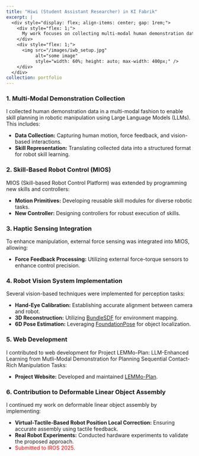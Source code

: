 ```yaml
---
title: "Hiwi (Student Assistant Researcher) in KI Fabrik"
excerpt: |
  <div style="display: flex; align-items: center; gap: 1rem;">
    <div style="flex: 1;">
      My work focuses on collecting multi-modal human demonstration data for Large Language Model (LLM) skill planning, developing skill-based robot control in MIOS, integrating haptic sensing for object state estimation, implementing robot vision systems, and contributing to deformable linear object assembly research.
    </div>
    <div style="flex: 1;">
      <img src="/images/iwb_setup.jpg" 
           alt="some image" 
           style="width: 60%; height: auto; max-width: 400px;" />
    </div>
  </div>
collection: portfolio
---
```


### 1. Multi-Modal Demonstration Collection
I collected human demonstration data in a multi-modal fashion to enable skill planning in robotic manipulation using Large Language Models (LLMs). This includes:

- **Data Collection:** Capturing human motion, force feedback, and vision-based interactions.
- **Skill Representation:** Translating collected data into a structured format for robot skill learning.

### 2. Skill-Based Robot Control (MIOS)
MIOS (Skill-based Robot Control Platform) was extended by programming new skills and controllers:

- **Motion Primitives:** Developing reusable skill modules for diverse robotic tasks.
- **New Controller:** Designing controllers for robust execution of skills.

### 3. Haptic Sensing Integration
To enhance manipulation, external force sensing was integrated into MIOS, allowing:

- **Force Feedback Processing:** Utilizing external force-torque sensors to enhance control precision.

### 4. Robot Vision System Implementation
Several vision-based techniques were implemented for perception tasks:

- **Hand-Eye Calibration:** Establishing accurate alignment between camera and robot.
- **3D Reconstruction:** Utilizing [BundleSDF](https://github.com/autonomousvision/bundle-sdf) for environment mapping.
- **6D Pose Estimation:** Leveraging [FoundationPose](https://github.com/ruhanhabiboglu/foundationpose) for object localization.

### 5. Web Development
I contributed to web development for Project LEMMo-Plan: LLM-Enhanced Learning from Mutli-Modal Demonstration for Planning Sequential Contact-Rich Manipulation Tasks:

- **Project Website:** Developed and maintained [LEMMo-Plan](https://lemmo-plan.github.io/LEMMo-Plan/).

### 6. Contribution to Deformable Linear Object Assembly
I continued my work on deformable linear object assembly by implementing:

- **Virtual-Tactile-Based Robot Position Local Correction:** Ensuring accurate assembly using tactile feedback.
- **Real Robot Experiments:** Conducted hardware experiments to validate the proposed approach.
- <span style="color:red;">Submitted to IROS 2025.</span>
